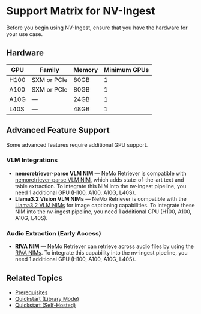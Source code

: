 # Support Matrix for NV-Ingest

Before you begin using NV-Ingest, ensure that you have the hardware for your use case.


## Hardware

| GPU    | Family      | Memory | Minimum GPUs |
|--------|-------------|--------|--------------|
| H100   | SXM or PCIe | 80GB   | 1            |
| A100   | SXM or PCIe | 80GB   | 1            |
| A10G   | —           | 24GB   | 1            |
| L40S   | —           | 48GB   | 1            |



## Advanced Feature Support

Some advanced features require additional GPU support.


### VLM Integrations

- **nemoretriever-parse VLM NIM** — NeMo Retriever is compatible with [nemoretriever-parse VLM NIM](https://build.nvidia.com/nvidia/nemoretriever-parse), which adds state-of-the-art text and table extraction. To integrate this NIM into the nv-ingest pipeline, you need 1 additional GPU (H100, A100, A10G, L40S).
- **Llama3.2 Vision VLM NIMs** — NeMo Retriever is compatible with the [Llama3.2 VLM NIMs](https://build.nvidia.com/meta/llama-3.2-11b-vision-instruct/modelcard) for image captioning capabilities. To integrate these NIM into the nv-ingest pipeline, you need 1 additional GPU (H100, A100, A10G, L40S).


### Audio Extraction (Early Access)

- **RIVA NIM** — NeMo Retriever can retrieve across audio files by using the [RIVA NIMs](https://docs.nvidia.com/nim/riva/asr/latest/overview.html). To integrate this capability into the nv-ingest pipeline, you need 1 additional GPU (H100, A100, A10G, L40S).



## Related Topics

- [Prerequisites](prerequisites.md)
- [Quickstart (Library Mode)](quickstart-library-mode.md)
- [Quickstart (Self-Hosted)](quickstart-guide.md)
